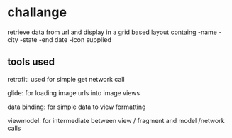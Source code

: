# challange
retrieve data from url and display in a grid based layout containg
-name 
-city
-state
-end date
-icon supplied

## tools used
retrofit: used for simple get network call

glide: for loading image urls into image views

data binding: for simple data to view formatting

viewmodel: for intermediate between view / fragment and model /network calls